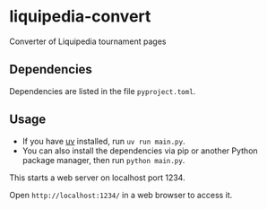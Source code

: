 # liquipedia-convert

Converter of Liquipedia tournament pages

## Dependencies

Dependencies are listed in the file `pyproject.toml`.

## Usage

* If you have [uv](https://github.com/astral-sh/uv) installed, run `uv run main.py`.
* You can also install the dependencies via pip or another Python package manager, then run `python main.py`.

This starts a web server on localhost port 1234.

Open `http://localhost:1234/` in a web browser to access it.
